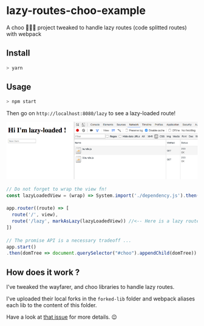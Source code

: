 # lazy-routes-choo-example

A choo 🚂🚋🚋 project tweaked to handle lazy routes (code splitted routes) with webpack


## Install

```sh
> yarn
```


## Usage

```sh
> npm start
```

Then go on `http://localhost:8080/lazy` to see a lazy-loaded route!

![demo](demo.png)


```js
// Do not forget to wrap the view fn!
const lazyLoadedView = (wrap) => System.import('./dependency.js').then(module => wrap(module.view))

app.router((route) => [
  route('/', view),
  route('/lazy', markAsLazy(lazyLoadedView)) //<-- Here is a lazy route
])

// The promise API is a necessary tradeoff ...
app.start()
.then(domTree => document.querySelector("#choo").appendChild(domTree))
```


## How does it work ?

I've tweaked the wayfarer, and choo libraries to handle lazy routes.

I've uploaded their local forks in the `forked-lib` folder and webpack aliases each lib to the content of this folder.


Have a look at [that issue](https://github.com/yoshuawuyts/sheet-router/issues/62) for more details. 😉

